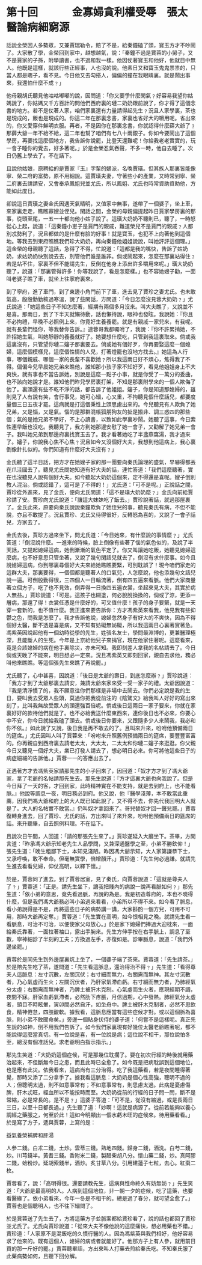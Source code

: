 # 第十回　　　 金寡婦貪利權受辱　張太醫論病細窮源

話說金榮因人多勢眾，又兼賈瑞勒令，賠了不是，給秦鐘磕了頭，寶玉方才不吵鬧了。大家散了學，金榮回到家中，越想越氣，說：「秦鐘不過是賈蓉的小舅子，又不是賈家的子孫，附學讀書，也不過和我一樣。他因仗著寶玉和他好，他就目中無人。他既是這樣，就該行些正經事，人也沒的說。他素日又和寶玉鬼鬼祟祟的，只當人都是瞎子，看不見。今日他又去勾搭人，偏偏的撞在我眼睛裏。就是鬧出事來，我還怕什麼不成﹖」

他母親胡氏聽見他咕咕嘟嘟的說，因問道：「你又要爭什麼閑氣﹖好容易我望你姑媽說了，你姑媽又千方百計的問他們西府裏的璉二奶奶跟前說了，你才得了這個念書的地方。若不是仗著人家，咱們家裏還有力量請得起先生﹖況且人家學裏，茶也是現成的，飯也是現成的。你這二年在那裏念書，家裏也省好大的嚼用呢。省出來的，你又愛穿件鮮明衣服。再者，不是因你在那裏念書，你就認得什麼薛大爺了﹖那薛大爺一年不給不給，這二年也幫了咱們有七八十兩銀子。你如今要鬧出了這個學房，再要找這麼個地方，我告訴你說罷，比登天還難呢！你給我老老實實的，玩一會子睡你的覺去，好多著呢。」於是金榮忍氣吞聲，不多一時，他自去睡了。次日仍舊上學去了。不在話下。

且說他姑娘，原聘給的是賈家『玉』字輩的嫡派，名喚賈璜。但其族人那裏皆能像寧、榮二府的富勢，原不用細說。這賈璜夫妻，守著些小的產業，又時常到寧、榮二府裏去請請安，又會奉承鳳姐兒並尤氏，所以鳳姐、尤氏也時常資助資助他，方能如此度日。

卻說這日賈璜之妻金氏因遇天氣晴明，又值家中無事，遂帶了一個婆子，坐上車，來家裏走走，瞧瞧寡嫂並侄兒。閑話之間，金榮的母親偏提起昨日賈家學房裏的那事，從頭至尾，一五一十都向他小姑子說了。這璜大奶奶不聽則已，聽了，一時怒從心上起，說道：「這秦鐘小崽子是賈門的親戚，難道榮兒不是賈門的親戚﹖人都別忒勢利了，況且都做的是什麼有臉的好事！就是寶玉，也犯不上向著他到這個地。等我去到東府瞧瞧我們珍大奶奶，再向秦鐘他姐姐說說，叫她評評這個理。」這金榮的母親聽了這話，急得了不得，忙說道：「這都是我的嘴快，告訴了姑奶奶，求姑奶奶快別說去去，別管他們誰是誰非。倘或鬧起來，怎麼在那裏站得住﹖若是站不住，家裏不但不能請先生，反倒在他身上添出許多嚼用來呢。」璜大奶奶聽了，說道：「那裏管得許多！你等我說了，看是怎麼樣。」也不容她嫂子勸，一面叫老婆子瞧了車，就坐上往寧府裏來。

到了寧府，進了車門，到了東邊小角門前下了車，進去見了賈珍之妻尤氏。也未敢氣高，殷殷勤勤敘過寒溫，說了些閑話，方問道：「今日怎麼沒見蓉大奶奶﹖」尤氏說道：「她這些日子不知怎麼著，經期有兩個多月沒來。叫大夫瞧了，又說並不是喜。那兩日，到了下半天就懶待動，話也懶待說，眼神也發眩。我說她：『你且不必拘禮，早晚不必照例上來，你竟好生養養罷。就是有親戚一家兒來，有我呢。就有長輩們怪你，等我替你告訴。』連蓉哥我都囑咐了，我說：『你不許累掯她，不許招她生氣，叫她靜靜的養養就好了。她要想什麼吃，只管到我這裏取來。倘或我這裏沒有，只管望你璉二嬸子那裏要去。倘或她有個好歹，你再要娶這麼一個媳婦，這麼個模樣兒，這麼個性情的人兒，打著燈籠也沒地方找去。』她這為人行事，哪個親戚、哪個一家的長輩不喜歡她﹖所以我這兩日好不煩心，焦得我了不得。偏偏今兒早晨她兄弟來瞧他，誰知那小孩子家不知好歹，看見他姐姐身上不大爽快，就有事也不當告訴她，別說是這麼一點子小事，就是你受了一萬分的委曲，也不該向她說才是。誰知他們昨兒學房裏打架，不知是那裏附學來的一個人欺侮了他了。裏頭還有些不乾不淨的話，都告訴了他姐姐。嬸子，你是知道那媳婦的，雖則見了人有說有笑，會行事兒，她可心細，心又重，不拘聽見個什麼話兒，都要度量個三日五夜才罷。這病就是打這個秉性上頭思慮出來的。今兒聽見有人欺負了她兄弟，又是惱，又是氣。惱的是那群混帳狐朋狗友的扯是搬非、調三惑四的那些個；氣的是她兄弟不學好，不上心讀書，以致如此學裏吵鬧。她聽了這事，今日索性連早飯也沒吃。我聽見了，我方到她那邊安慰了她一會子，又勸解了她兄弟一會子。我叫她兄弟到那邊府裏找寶玉去了。我才看著她吃了半盞燕窩湯，我才過來了。嬸子，你說我心焦不心焦﹖況且如今又沒個好大夫，我想到他這病上，我心裏倒像針扎似的。你們知道有什麼好大夫沒有﹖」

金氏聽了這半日話，把方才在她嫂子家的那一團要向秦氏論理的盛氣，早嚇得都丟在爪洼國去了。聽見尤氏問她知道有好大夫的話，連忙答道：「我們這麼聽著，實在也沒聽見人說有個好大夫。如今聽起大奶奶這個來，定不得還是喜呢。嫂子倒別教人混治。倘或認錯了，這可是了不得的！」尤氏道：「可不是呢。」正說話之間，賈珍從外進來，見了金氏，便向尤氏問道：「這不是璜大奶奶麼﹖」金氏向前給賈珍請了安。賈珍向尤氏說道：「讓這大妹妹吃了飯去。」賈珍說著話，就過那屋裏了。金氏此來，原要向秦氏說說秦鐘欺負了她侄兒的事，聽見秦氏有病，不但不能說，亦且不敢提了。況且賈珍、尤氏又待得很好，反轉怒為喜的，又說了一會子話兒，方家去了。

金氏去後，賈珍方過來坐下，問尤氏道：「今日她來，有什麼說的事情麼﹖」尤氏答道：「倒沒說什麼。一進來的時候，臉上倒像有些著了惱的氣色似的，及說了半天話，又提起媳婦這病，她倒漸漸的氣色平定了。你又叫讓她吃飯，她聽見媳婦這麼病，也不好意思只管坐著，又說了幾句閑話兒就去了，倒沒有求什麼事。如今且說媳婦這病，你到哪裏尋個好大夫來給她瞧瞧要緊，可別耽誤了！現今咱們家走的這群大夫，那裏要得，一個個都是聽著人的口氣兒，人怎麼說，他也添幾句文話兒說一遍。可倒殷勤得很，三四個人一日輪流著，倒有四五遍來看脈。他們大家商量著立個方子，吃了也不見效，倒弄得一日換四五遍衣裳，坐起來見大夫，其實於病人無益。」賈珍說道：「可是。這孩子也糊塗，何必脫脫換換的，倘或了涼，更添一層病，那還了得！衣裳任憑是什麼好的，可又值什麼！孩子的身子要緊，就是一天穿一套新的，也不值什麼。我正進來要告訴你：方才馮紫英來看我，他見我有些抑鬱之色，問我是怎麼了。我才告訴他說，媳婦忽然身子有好大的不爽快，因為不得個好太醫，斷不透是喜是病，又不知有妨礙無妨礙，所以我這兩日心裏著實著急。馮紫英因說起他有一個幼時從學的先生，姓張名友士，學問最淵博的，更兼醫理極深，且能斷人的生死。今年是上京給他兒子來捐官，現在他家住著呢。這麼看來，竟是合該媳婦的病在他手裏除災，亦未可知。我即刻差人拿我的名帖請去了。今日倘或天晚了不能來，明日想必一定來。況且馮紫英又即刻回家，親自去求他，務必叫他來瞧瞧。等這個張先生來瞧了再說罷。」

尤氏聽了，心中甚喜，因說道：「後日是太爺的壽日，到底怎麼辦﹖」賈珍說道：「我方才到了太爺那裏去請安，兼請太爺來家來受一受一家子的禮。太爺因說道：『我是清淨慣了的，我不願意往你們那樣是非場中去鬧去。你們必定說是我的生日，要叫我去受眾人些頭，莫過你把我從前注的《陰騭文》給我叫人好好的寫出來刻了，比叫我無故受眾人的頭還強百倍呢。倘或後日這兩日一家子要來，你就在家裏好好的款待他們就是了。也不必給我送什麼東西來，連你後日也不必來，你要心中不安，你今日就給我磕了頭去。倘或後日你要來，又跟隨多少人來鬧我，我必和你不依。』如此說了又說，後日我是再不敢去的了。且叫來升來，吩咐他預備兩日的筵席。」尤氏因叫人叫了賈蓉來：「吩咐來升照舊例預備兩日的筵席，要豐豐富富的。你再親自到西府裏去請老太太，大太太，二太太和你璉二嬸子來逛逛。你父親今日又聽見一個好大夫，業已打發人請去了，想必明日必來。你可將他這些日子的病症細細的告訴他。」賈蓉一一的答應出去了。

正遇著方才去馮紫英家請那先生的小子回來了，因回道：「奴才方才到了馮大爺家，拿了老爺的名帖請那先生去。那先生說道：『方才這裏大爺也向我說了。但是今日拜了一天的客，才回到家，此時精神實在不能支持，就是去到府上，也不能看脈。』他說等調息一夜，明日務必到府。他又說，他『醫學淺薄，本不敢當此重薦，因我們馮大爺和府上的大人既已如此說了，又不得不去，你先代我回明大人就是了。大人的名帖實不敢當。』仍叫奴才拿回來了。哥兒替奴才回一聲兒罷。」賈蓉復轉身進去，回了賈珍、尤氏的話，方出來叫了來升來，吩咐他預備兩日的筵席的話。來升聽畢，自去照例料理。不在話下。

且說次日午間，人回道：「請的那張先生來了。」賈珍遂延入大廳坐下。茶畢，方開言道：「昨承馮大爺示知老先生人品學問，又兼深通醫學之至，小弟不勝欽仰！」張先生道：「晚生粗鄙下士，本知見淺陋。昨因馮大爺示知，大人家第謙恭下士，又承呼喚，敢不奉命。但毫無實學，倍增顏汗。」賈珍道：「先生何必過謙。就請先生進去看看兒婦，仰仗高明，以釋下懷。」

於是，賈蓉同了進去。到了賈蓉居室，見了秦氏，向賈蓉說道：「這就是尊夫人了﹖」賈蓉道：「正是。請先生坐下，讓我把賤內的病說一說再看脈如何﹖」那先生道：「依小弟的意思，竟先看過脈，再說的為是。我是初造尊府的，本也不曉得什麼，但是我們馮大爺務必叫小弟過來看看，小弟所以不得不來。如今看了脈息，看小弟說得是不是，再將這些日子的病勢講一講，大家斟酌一個方兒，可用不可用，那時大爺再定奪。」賈蓉道：「先生實在高明，如今恨相見之晚。就請先生看一看脈息，可治不可治，以便使家父母放心。」於是家下媳婦們捧過大迎枕來，一面給秦氏靠著，一面拉著袖口，露出手腕來。先生方伸手按在右手脈上，調息了至數，寧神細診了半刻的工夫；方換過左手，亦復如是。診畢脈息，說道：「我們外邊坐罷。」

賈蓉於是同先生到外邊屋裏炕上坐了，一個婆子端了茶來。賈蓉道：「先生請茶。」於是陪先生吃了茶，遂問道：「先生看這脈息，還治得治不得﹖」先生道：「看得尊夫人這脈息：左寸沉數，左關沉伏；右寸細而無力，右關需而無神。其左寸沉數者，乃心氣虛而生火；左關沉伏者，乃肝家氣滯血虧。右寸細而無力者，乃肺經氣分太虛；右關需而無神者，乃脾土被肝木克制。心氣虛而生火者，應現經期不調，夜間不寐。肝家血虧氣滯者，必然肋下疼脹，月信過期，心中發熱。肺經氣分太虛者，頭目不時眩暈，寅卯間必然自汗，如坐舟中。脾土被肝木克制者，必然不思飲食，精神倦怠，四肢酸軟。據我看，這脈息應當有這些症候才對。或以這個脈為喜脈，則小弟不敢聞命矣。」旁邊一個貼身伏侍的婆子道：「何嘗不是這樣呢。真正先生說的如神，倒不用我們告訴了。如今我們家裏現有好幾位太醫老爺瞧著呢，都不能說得這麼當真切。有一位說是喜，有一位說是病；這位說不相干，那位說怕冬至，總沒有個准話兒。求老爺明白指示指示。」

那先生笑道：「大奶奶這個症候，可是那幾位耽擱了。要在初次行經的時後就用藥治起來，不但斷無今日之患，而且此時已全愈了。如今既是把病耽誤到這個地位，也是應有此災。依我看來，這病尚有三分治得。吃了我這藥看，若是夜間睡得著覺，那時又添了二分拿手了。據我看這脈息：大奶奶是個心性高強，聰明不過的人；但聰明太過，則不如意事常有；不如意事常有，則思慮太過。此病是憂慮傷脾，肝木忒旺，經血所以不能按時而至。大奶奶從前的行經的日子問一問，斷不是常縮，必是常長的。是不是﹖」這婆子答道：「可不是，從沒有縮過，或是長兩日三日，以至十日都長過。」先生聽了道：「妙啊！這就是病源了。從前若能夠以養心調經之藥服之，何至於此！這如今明顯出一個水虧木旺的症候來。待用藥看看。」於是寫了方子，遞與賈蓉，上寫的是：

益氣養榮補脾和肝湯

人參二錢。白朮二錢，土炒。雲苓三錢。熟地四錢。歸身二錢，酒洗。白芍二錢，炒。川芎錢半。黃耆三錢。香附米二錢，製醋柴胡八分。懷山藥二錢，炒。真阿膠二錢，蛤粉炒。延胡索錢半，酒炒。炙甘草八分。引用建蓮子七粒，去心。紅棗二枚。

賈蓉看了，說：「高明得很。還要請教先生，這病與性命終久有妨無妨﹖」先生笑道：「大爺是最高明的人。人病到這個地位，非一朝一夕的症候，吃了這藥，也要看醫緣了。依小弟看來，今年一冬是不相干的。總是過了春分，就可望全愈了。」賈蓉也是個聰明人，也不往下細問了。

於是賈蓉送了先生去了，方將這藥方子並脈案都給賈珍看了，說的話也都回了賈珍並尤氏了。尤氏向賈珍說道：「從來大夫不像他說的這麼痛快，想必用藥也不錯。」賈珍道：「人家原不是混飯吃的久慣行醫的人。因為馮紫英與我們相好，他好容易求了他來的。既有這個人，媳婦的病或者就能好了。他那方子上有人參，就用前日買的那一斤好的罷。」賈蓉聽畢話，方出來叫人打藥去煎給秦氏吃。不知秦氏服了此藥病勢如何，且聽下回分解。

